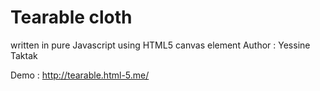 # Tearable cloth
written in pure Javascript
using HTML5 canvas element
Author : Yessine Taktak

Demo : http://tearable.html-5.me/
